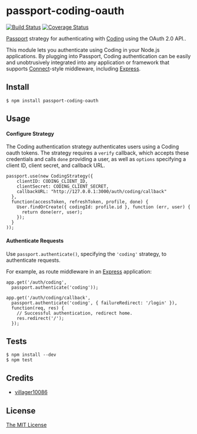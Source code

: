 # passport-coding-oauth

[![Build Status](https://travis-ci.org/villager10086/passport-coding-oauth.svg?branch=master)](https://travis-ci.org/villager10086/passport-coding-oauth)
[![Coverage Status](https://coveralls.io/repos/github/villager10086/passport-coding-oauth/badge.svg?branch=master)](https://coveralls.io/github/villager10086/passport-coding-oauth?branch=master)

[Passport](http://passportjs.org/) strategy for authenticating with [Coding](https://Coding.net/) using the OAuth 2.0 API..

This module lets you authenticate using Coding in your Node.js applications.
By plugging into Passport, Coding authentication can be easily and
unobtrusively integrated into any application or framework that supports
[Connect](http://www.senchalabs.org/connect/)-style middleware, including
[Express](http://expressjs.com/).

## Install

    $ npm install passport-coding-oauth

## Usage

#### Configure Strategy

The Coding authentication strategy authenticates users using a Coding oauth tokens. The strategy requires a `verify` callback, which accepts
these credentials and calls `done` providing a user, as well as `options`
specifying a client ID, client secret, and callback URL.

    passport.use(new CodingStrategy({
        clientID: CODING_CLIENT_ID,
        clientSecret: CODING_CLIENT_SECRET,
        callbackURL: "http://127.0.0.1:3000/auth/coding/callback"
      },
      function(accessToken, refreshToken, profile, done) {
        User.findOrCreate({ codingId: profile.id }, function (err, user) {
          return done(err, user);
        });
      }
    ));

#### Authenticate Requests

Use `passport.authenticate()`, specifying the `'coding'` strategy, to
authenticate requests.

For example, as route middleware in an [Express](http://expressjs.com/)
application:

    app.get('/auth/coding',
      passport.authenticate('coding'));

    app.get('/auth/coding/callback', 
      passport.authenticate('coding', { failureRedirect: '/login' }),
      function(req, res) {
        // Successful authentication, redirect home.
        res.redirect('/');
      });


## Tests

    $ npm install --dev
    $ npm test

## Credits

  - [villager10086](http://github.com/villager10086)


## License

[The MIT License](http://opensource.org/licenses/MIT)

